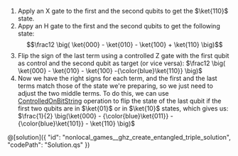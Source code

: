 1. Apply an X gate to the first and the second qubits to get the $\ket{110}$ state.
2. Appy an H gate to the first and the second qubits to get the following state:
$$\frac12 \big( \ket{000} - \ket{010} - \ket{100} + \ket{110} \big)$$
3. Flip the sign of the last term using a controlled Z gate with the first qubit as control and the second qubit as target (or vice versa):
$\frac12 \big( \ket{000} - \ket{010} - \ket{100} -{\color{blue}\ket{110}} \big)$
4. Now we have the right signs for each term, and the first and the last terms match those of the state we're preparing, so we just need to adjust the two middle terms.
To do this, we can use [ControlledOnBitString](https://docs.microsoft.com/qsharp/api/qsharp/microsoft.quantum.canon.controlledonbitstring) operation to flip the state of the last qubit if the first two qubits are in $\ket{01}$ or in $\ket{10}$ states, which gives us:
$\frac{1}{2} \big(\ket{000} - {\color{blue}\ket{011}} - {\color{blue}\ket{101}} - \ket{110} \big)$

@[solution]({
    "id": "nonlocal_games__ghz_create_entangled_triple_solution",
    "codePath": "Solution.qs"
})
